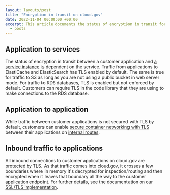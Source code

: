 ```yaml
---
layout: layouts/post
title: "Encryption in transit on cloud.gov"
date: 2022-11-04 00:00:00 +00:00
excerpt: This article documents the status of encryption in transit for various types of traffic on the cloud.gov platform.
  - posts
---
```


## Application to services

The status of encryption in transit between a customer application and [a service instance](https://cloud.gov/docs/services/intro/) is dependent on the service. Traffic from applications to ElastiCache and ElasticSearch has TLS enabled by default. The same is true for traffic to S3 as long as you are not using a public bucket in web server mode. For traffic to RDS databases, TLS is enabled but not enforced by default. Customers can require TLS in the code library that they are using to make connections to the RDS database.

## Application to application

While traffic between customer applications is not secured with TLS by default, customers can enable [secure container networking with TLS](https://www.cloudfoundry.org/blog/secure-container-networking-with-tls/) between their applications on [internal routes](https://docs.cloudfoundry.org/devguide/deploy-apps/routes-domains.html#internal-routes).

## Inbound traffic to applications

All inbound connections to customer applications on cloud.gov are protected by TLS. As that traffic comes into cloud.gov, it crosses a few boundaries where in memory it's decrypted for inspection/routing and then encrypted when it leaves that boundary all the way to the customer application endpoint. For further details, see the documentation on our [SSL/TLS implementation](https://cloud.gov/docs/compliance/domain-standards/#ssltls-implementation).
